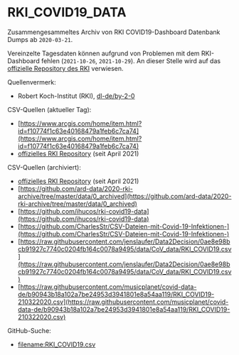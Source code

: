# RKI_COVID19_DATA

Zusammengesammeltes Archiv von RKI COVID19-Dashboard Datenbank Dumps ab `2020-03-21`.

Vereinzelte Tagesdaten können aufgrund von Problemen mit dem RKI-Dashboard fehlen (`2021-10-26`, `2021-10-29`). An dieser Stelle wird auf das [offizielle Repository des RKI](https://github.com/robert-koch-institut/SARS-CoV-2_Infektionen_in_Deutschland) verwiesen.

Quellenvermerk: 
- Robert Koch-Institut (RKI), [dl-de/by-2-0](https://www.govdata.de/dl-de/by-2-0)

CSV-Quellen (aktueller Tag):
- [https://www.arcgis.com/home/item.html?id=f10774f1c63e40168479a1feb6c7ca74](https://www.arcgis.com/home/item.html?id=f10774f1c63e40168479a1feb6c7ca74)
- [offizielles RKI Repository](https://github.com/robert-koch-institut/SARS-CoV-2_Infektionen_in_Deutschland) (seit April 2021)

CSV-Quellen (archiviert):
- [offizielles RKI Repository](https://github.com/robert-koch-institut/SARS-CoV-2_Infektionen_in_Deutschland) (seit April 2021)
- [https://github.com/ard-data/2020-rki-archive/tree/master/data/0_archived](https://github.com/ard-data/2020-rki-archive/tree/master/data/0_archived)
- [https://github.com/ihucos/rki-covid19-data](https://github.com/ihucos/rki-covid19-data)
- [https://github.com/CharlesStr/CSV-Dateien-mit-Covid-19-Infektionen-](https://github.com/CharlesStr/CSV-Dateien-mit-Covid-19-Infektionen-)
- [https://raw.githubusercontent.com/jenslaufer/Data2Decision/0ae8e98bcb91927c7740c0204fb164c0078a9495/data/CoV_data/RKI_COVID19.csv](https://raw.githubusercontent.com/jenslaufer/Data2Decision/0ae8e98bcb91927c7740c0204fb164c0078a9495/data/CoV_data/RKI_COVID19.csv)
- [https://raw.githubusercontent.com/musicplanet/covid-data-de/b90943b18a102a7be24953d3941801e8a54aa119/RKI_COVID19-210322020.csv](https://raw.githubusercontent.com/musicplanet/covid-data-de/b90943b18a102a7be24953d3941801e8a54aa119/RKI_COVID19-210322020.csv)

GitHub-Suche:
- [filename:RKI_COVID19.csv](https://github.com/search?p=5&q=filename%3ARKI_COVID19.csv&type=Code)

